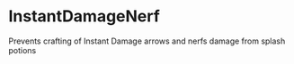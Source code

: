 # InstantDamageNerf
Prevents crafting of Instant Damage arrows and nerfs damage from splash potions
